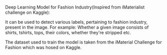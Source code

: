 Deep Learning Model for Fashion Industry(Inspired from iMaterialist challenge on Kaggle):

It can be used to detect various labels, pertaining to fashion industry, present in the image. For example: Whether a given
image consists of shirts, tshirts, tops, their colors, whether they're stripped etc.

The dataset used to train the model is taken from the iMaterial Challenge for Fashion which was hosed on Kaggle.
